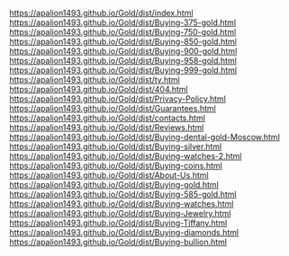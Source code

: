 https://apalion1493.github.io/Gold/dist/index.html <br>
https://apalion1493.github.io/Gold/dist/Buying-375-gold.html <br>
https://apalion1493.github.io/Gold/dist/Buying-750-gold.html <br>
https://apalion1493.github.io/Gold/dist/Buying-850-gold.html <br>
https://apalion1493.github.io/Gold/dist/Buying-900-gold.html <br>
https://apalion1493.github.io/Gold/dist/Buying-958-gold.html <br>
https://apalion1493.github.io/Gold/dist/Buying-999-gold.html <br>
https://apalion1493.github.io/Gold/dist/ty.html <br>
https://apalion1493.github.io/Gold/dist/404.html <br>
https://apalion1493.github.io/Gold/dist/Privacy-Policy.html <br>
https://apalion1493.github.io/Gold/dist/Guarantees.html <br>
https://apalion1493.github.io/Gold/dist/contacts.html <br>
https://apalion1493.github.io/Gold/dist/Reviews.html <br>
https://apalion1493.github.io/Gold/dist/Buying-dental-gold-Moscow.html <br>
https://apalion1493.github.io/Gold/dist/Buying-silver.html <br>
https://apalion1493.github.io/Gold/dist/Buying-watches-2.html <br>
https://apalion1493.github.io/Gold/dist/Buying-coins.html <br>
https://apalion1493.github.io/Gold/dist/About-Us.html <br>
https://apalion1493.github.io/Gold/dist/Buying-gold.html <br>
https://apalion1493.github.io/Gold/dist/Buying-585-gold.html <br>
https://apalion1493.github.io/Gold/dist/Buying-watches.html <br>
https://apalion1493.github.io/Gold/dist/Buying-Jewelry.html <br>
https://apalion1493.github.io/Gold/dist/Buying-Tiffany.html <br>
https://apalion1493.github.io/Gold/dist/Buying-diamonds.html <br>
https://apalion1493.github.io/Gold/dist/Buying-bullion.html <br>
